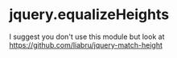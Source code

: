 jquery.equalizeHeights
======================

I suggest you don't use this module but look at https://github.com/liabru/jquery-match-height
